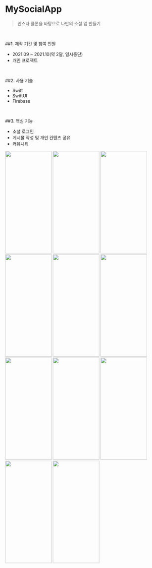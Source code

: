 # MySocialApp
> 인스타 클론을 바탕으로 나만의 소셜 앱 만들기  

</br>

##1. 제작 기간 및 참여 인원
- 2021.09 ~ 2021.10(약 2달, 일시중단)
- 개인 프로젝트

</br>

##2. 사용 기술
- Swift
- SwiftUI
- Firebase

</br>

##3. 핵심 기능
- 소셜 로그인
- 게시물 작성 및 개인 컨텐츠 공유
- 커뮤니티

<p float="left">
<img src = "https://user-images.githubusercontent.com/83053604/139618514-e24ed39d-d4cb-4813-bee4-76205563806c.png" width = "150" height = "330" />
<img src = "https://user-images.githubusercontent.com/83053604/139618551-e43ac516-48af-43ae-9a24-9ad66b9b9bad.png" width = "150" height = "330" />
<img src = "https://user-images.githubusercontent.com/83053604/139618573-59a19307-8b3c-4150-9446-3ef4d12b4bb4.png" width = "150" height = "330" />
<img src = "https://user-images.githubusercontent.com/83053604/139618597-980a8ac6-bd52-470c-899a-2fd86950285b.png" width = "150" height = "330" />
<img src = "https://user-images.githubusercontent.com/83053604/139618656-77fad60c-ee0b-4027-864e-74a51b2ff540.png" width = "150" height = "330" />
<img src = "https://user-images.githubusercontent.com/83053604/139618673-cc7ef5c9-484d-44a8-9174-257af7d0aedc.png" width = "150" height = "330" />
<img src = "https://user-images.githubusercontent.com/83053604/139618706-e1b9a711-3884-44fc-ae2f-096f79b1fdd7.png" width = "150" height = "330" />
<img src = "https://user-images.githubusercontent.com/83053604/139618721-6f9a14ea-0920-45a0-a325-8598b7df7e13.png" width = "150" height = "330" />
<img src = "https://user-images.githubusercontent.com/83053604/139618754-fd3794b2-6642-41c5-8284-bce36300bbe6.png" width = "150" height = "330" />
<img src = "https://user-images.githubusercontent.com/83053604/139618823-e0441649-720a-43e4-bb47-2feaf6a415bb.png" width = "150" height = "330" />
<img src = "https://user-images.githubusercontent.com/83053604/139618831-c3f1a97b-b72f-463c-9322-e20e522e85c5.png" width = "150" height = "330" />
</p>
